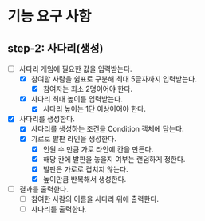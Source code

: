# 기능 요구 사항

## step-2: 사다리(생성)

- [ ] 사다리 게임에 필요한 값을 입력받는다.
    - [x] 참여할 사람을 쉼표로 구분해 최대 5글자까지 입력받는다.
        - [x] 참여자는 최소 2명이어야 한다.
    - [x] 사다리 최대 높이를 입력받는다.
        - [x] 사다리 높이는 1단 이상이어야 한다.
- [x] 사다리를 생성한다.
    - [x] 사다리를 생성하는 조건을 Condition 객체에 담는다.
    - [x] 가로로 발판 라인을 생성한다.
        - [x] 인원 수 만큼 가로 라인에 칸을 만든다.
        - [x] 해당 칸에 발판을 놓을지 여부는 랜덤하게 정한다.
        - [x] 발판은 가로로 겹치지 않는다.
        - [x] 높이만큼 반복해서 생성한다.
- [ ] 결과를 출력한다.
    - [ ] 참여한 사람의 이름을 사다리 위에 출력한다.
    - [ ] 사다리를 출력한다.
